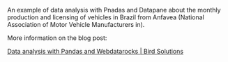 An example of data analysis with Pnadas and Datapane about the monthly production and licensing of vehicles in Brazil from Anfavea (National Association of Motor Vehicle Manufacturers in).

More information on the blog post:

[Data analysis with Pandas and Webdatarocks | Bird Solutions](https://thomascenni.com/blog/data-analysis-with-pandas-and-webdatarocks/)
